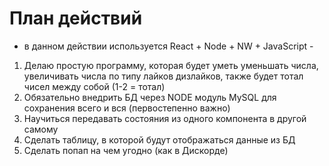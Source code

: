 # План действий
- в данном действии используется React + Node + NW + JavaScript -
1. Делаю простую программу, которая будет уметь уменьшать числа, увеличивать числа
по типу лайков дизлайков, также будет тотал чисел между собой (1-2 = тотал)
2. Обязательно внедрить БД через NODE модуль MySQL для сохранения всего и вся (первостепенно важно)
3. Научиться передавать состояния из одного компонента в другой самому
4. Сделать таблицу, в которой будут отображаться данные из БД
5. Сделать попап на чем угодно (как в Дискорде)